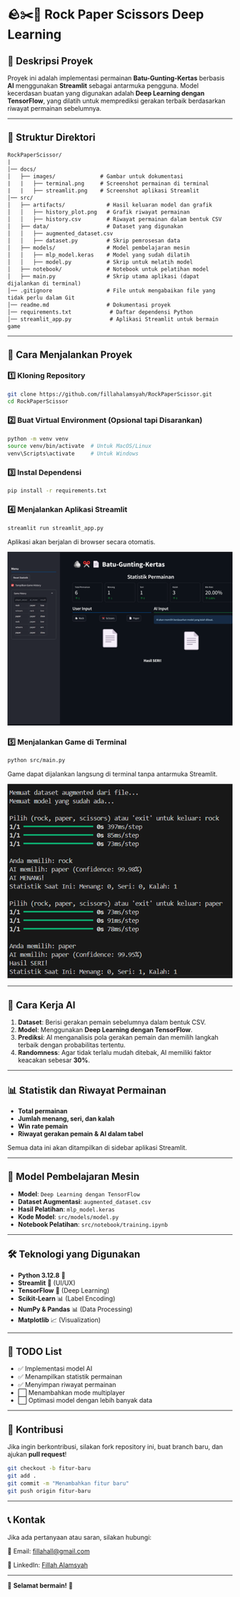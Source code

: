 # 🪨✂️📝 Rock Paper Scissors Deep Learning

## 📌 Deskripsi Proyek
Proyek ini adalah implementasi permainan **Batu-Gunting-Kertas** berbasis **AI** menggunakan **Streamlit** sebagai antarmuka pengguna. Model kecerdasan buatan yang digunakan adalah **Deep Learning dengan TensorFlow**, yang dilatih untuk memprediksi gerakan terbaik berdasarkan riwayat permainan sebelumnya.

---

## 💒 Struktur Direktori
```
RockPaperScissor/
|
│── docs/
│   ├── images/              # Gambar untuk dokumentasi
|   |   ├── terminal.png     # Screenshot permainan di terminal
|   |   ├── streamlit.png    # Screenshot aplikasi Streamlit
│── src/
│   ├── artifacts/             # Hasil keluaran model dan grafik
│   │   ├── history_plot.png   # Grafik riwayat permainan
│   │   ├── history.csv        # Riwayat permainan dalam bentuk CSV
│   ├── data/                  # Dataset yang digunakan
│   │   ├── augmented_dataset.csv
│   │   ├── dataset.py         # Skrip pemrosesan data
│   ├── models/                # Model pembelajaran mesin
│   │   ├── mlp_model.keras    # Model yang sudah dilatih
│   │   ├── model.py           # Skrip untuk melatih model
│   ├── notebook/              # Notebook untuk pelatihan model
│   ├── main.py                # Skrip utama aplikasi (dapat dijalankan di terminal)
│── .gitignore                 # File untuk mengabaikan file yang tidak perlu dalam Git
│── readme.md                  # Dokumentasi proyek
│── requirements.txt            # Daftar dependensi Python
│── streamlit_app.py            # Aplikasi Streamlit untuk bermain game
```

---

## 🚀 Cara Menjalankan Proyek

### 1️⃣ **Kloning Repository**
```sh
git clone https://github.com/fillahalamsyah/RockPaperScissor.git
cd RockPaperScissor
```

### 2️⃣ **Buat Virtual Environment (Opsional tapi Disarankan)**
```sh
python -m venv venv
source venv/bin/activate  # Untuk MacOS/Linux
venv\Scripts\activate     # Untuk Windows
```

### 3️⃣ **Instal Dependensi**
```sh
pip install -r requirements.txt
```

### 4️⃣ **Menjalankan Aplikasi Streamlit**
```sh
streamlit run streamlit_app.py
```
Aplikasi akan berjalan di browser secara otomatis.

![Aplikasi Streamlit](docs/images/streamlit.png)


### 5️⃣ **Menjalankan Game di Terminal**
```sh
python src/main.py
```
Game dapat dijalankan langsung di terminal tanpa antarmuka Streamlit.

![Permainan di Terminal](docs/images/terminal.png)

---

## 🧠 Cara Kerja AI
1. **Dataset**: Berisi gerakan pemain sebelumnya dalam bentuk CSV.
2. **Model**: Menggunakan **Deep Learning dengan TensorFlow**.
3. **Prediksi**: AI menganalisis pola gerakan pemain dan memilih langkah terbaik dengan probabilitas tertentu.
4. **Randomness**: Agar tidak terlalu mudah ditebak, AI memiliki faktor keacakan sebesar **30%**.

---

## 📊 Statistik dan Riwayat Permainan
- **Total permainan**
- **Jumlah menang, seri, dan kalah**
- **Win rate pemain**
- **Riwayat gerakan pemain & AI dalam tabel**

Semua data ini akan ditampilkan di sidebar aplikasi Streamlit.

---

## 🤖 Model Pembelajaran Mesin
- **Model**: `Deep Learning dengan TensorFlow`
- **Dataset Augmentasi**: `augmented_dataset.csv`
- **Hasil Pelatihan**: `mlp_model.keras`
- **Kode Model**: `src/models/model.py`
- **Notebook Pelatihan**: `src/notebook/training.ipynb`

---

## 🛠️ Teknologi yang Digunakan
- **Python 3.12.8** 🐍
- **Streamlit** 🎨 (UI/UX)
- **TensorFlow** 🤖 (Deep Learning)
- **Scikit-Learn** 📊 (Label Encoding)
- **NumPy & Pandas** 📊 (Data Processing)
- **Matplotlib** 📈 (Visualization)

---

## 📌 TODO List
- ✅ Implementasi model AI
- ✅ Menampilkan statistik permainan
- ✅ Menyimpan riwayat permainan
- ⬜ Menambahkan mode multiplayer
- ⬜ Optimasi model dengan lebih banyak data

---

## 🤝 Kontribusi
Jika ingin berkontribusi, silakan fork repository ini, buat branch baru, dan ajukan **pull request**!

```sh
git checkout -b fitur-baru
git add .
git commit -m "Menambahkan fitur baru"
git push origin fitur-baru
```

---

## 📞 Kontak
Jika ada pertanyaan atau saran, silakan hubungi:

💎 Email: fillahall@gmail.com

🔗 LinkedIn: [Fillah Alamsyah](https://www.linkedin.com/in/fillah-alamsyah)

---

🌟 **Selamat bermain!** 🎉
